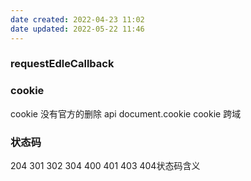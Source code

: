 ```yaml
---
date created: 2022-04-23 11:02
date updated: 2022-05-22 11:46
---
```


### requestEdleCallback

### cookie

cookie 没有官方的删除 api
document.cookie
cookie 跨域

### 状态码

204 301 302 304 400 401 403  404状态码含义
